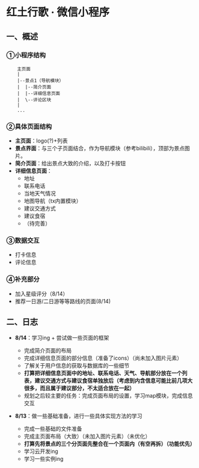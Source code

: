 # **红土行歌 · 微信小程序**

## **一、概述**

### **①小程序结构**

```
    主页面
    |
    |--景点1（导航模块）
    |  |--简介页面
    |  |--详细信息页面
    |  \--评论区块
    |
    ...

```

### **②具体页面结构**

+ **主页面**：logo(?)+列表
+ **景点界面**：与三个子页面结合，作为导航模块（参考bilibili），顶部为景点图片。
+ **简介页面**：给出景点大致的介绍，以及打卡按钮
+ **详细信息页面**：
  + 地址
  + 联系电话
  + 当地天气情况
  + 地图导航（tx内置模块）
  + 建议交通方式
  + 建议食宿
  + （待完善）

### **③数据交互**

+ 打卡信息
+ 评论信息

### **④补充部分**

+ 加入星级评分（8/14）
+ 推荐一日游/二日游等等路线的页面(8/14)

## **二、日志**

+ **8/14**：学习ing + 尝试做一些页面的框架
  + 完成简介页面的布局
  + 完成详细信息页面的部分信息（准备了icons）（尚未加入图片元素）
  + 了解关于用户信息的获取与数据库的一些细节
  + **打算把详细信息页面中的地址、联系电话、天气、导航部分放在一个列表，建议交通方式与建议食宿单独放后（考虑到内含信息可能比前几项大很多，而且属于建议部分，不太适合放在一起）**
  + 规划之后较主要的任务：完成页面布局的设置，学习map模块，完成信息交互


+ **8/13**：做一些基础准备，进行一些具体实现方法的学习
  + 完成一些基础的文件准备
  + 完成主页面布局（大致）（未加入图片元素）（未优化）
  + **打算先将景点的三个分页面先整合在一个页面内（有空再拆）（功能优先）**
  + 学习云开发ing
  + 学习一些实例ing
